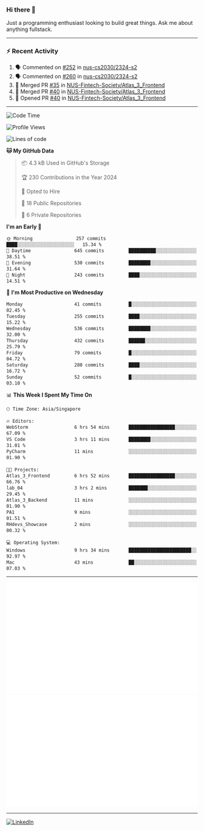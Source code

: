 ### Hi there 👋

<!--
**gnimnix/gnimnix** is a ✨ _special_ ✨ repository because its `README.md` (this file) appears on your GitHub profile.

Here are some ideas to get you started:

- 🔭 I’m currently working on ...
- 🌱 I’m currently learning ...
- 👯 I’m looking to collaborate on ...
- 🤔 I’m looking for help with ...
- 💬 Ask me about ...
- 📫 How to reach me: ...
- 😄 Pronouns: ...
- ⚡ Fun fact: ...
-->

Just a programming enthusiast looking to build great things. Ask me about anything fullstack.

---


### :zap: Recent Activity

<!--START_SECTION:activity-->
1. 🗣 Commented on [#252](https://github.com/nus-cs2030/2324-s2/issues/252#issuecomment-2011348644) in [nus-cs2030/2324-s2](https://github.com/nus-cs2030/2324-s2)
2. 🗣 Commented on [#260](https://github.com/nus-cs2030/2324-s2/issues/260#issuecomment-2008832556) in [nus-cs2030/2324-s2](https://github.com/nus-cs2030/2324-s2)
3. 🎉 Merged PR [#35](https://github.com/NUS-Fintech-Society/Atlas_3_Frontend/pull/35) in [NUS-Fintech-Society/Atlas_3_Frontend](https://github.com/NUS-Fintech-Society/Atlas_3_Frontend)
4. 🎉 Merged PR [#40](https://github.com/NUS-Fintech-Society/Atlas_3_Frontend/pull/40) in [NUS-Fintech-Society/Atlas_3_Frontend](https://github.com/NUS-Fintech-Society/Atlas_3_Frontend)
5. 💪 Opened PR [#40](https://github.com/NUS-Fintech-Society/Atlas_3_Frontend/pull/40) in [NUS-Fintech-Society/Atlas_3_Frontend](https://github.com/NUS-Fintech-Society/Atlas_3_Frontend)
<!--END_SECTION:activity-->

---

<!--START_SECTION:waka-->
![Code Time](http://img.shields.io/badge/Code%20Time-10%20hrs%2018%20mins-blue)

![Profile Views](http://img.shields.io/badge/Profile%20Views-300-blue)

![Lines of code](https://img.shields.io/badge/From%20Hello%20World%20I%27ve%20Written-288.0%20thousand%20lines%20of%20code-blue)

**🐱 My GitHub Data** 

> 📦 4.3 kB Used in GitHub's Storage 
 > 
> 🏆 230 Contributions in the Year 2024
 > 
> 💼 Opted to Hire
 > 
> 📜 18 Public Repositories 
 > 
> 🔑 6 Private Repositories 
 > 
**I'm an Early 🐤** 

```text
🌞 Morning                257 commits         ████░░░░░░░░░░░░░░░░░░░░░   15.34 % 
🌆 Daytime                645 commits         ██████████░░░░░░░░░░░░░░░   38.51 % 
🌃 Evening                530 commits         ████████░░░░░░░░░░░░░░░░░   31.64 % 
🌙 Night                  243 commits         ████░░░░░░░░░░░░░░░░░░░░░   14.51 % 
```
📅 **I'm Most Productive on Wednesday** 

```text
Monday                   41 commits          █░░░░░░░░░░░░░░░░░░░░░░░░   02.45 % 
Tuesday                  255 commits         ████░░░░░░░░░░░░░░░░░░░░░   15.22 % 
Wednesday                536 commits         ████████░░░░░░░░░░░░░░░░░   32.00 % 
Thursday                 432 commits         ██████░░░░░░░░░░░░░░░░░░░   25.79 % 
Friday                   79 commits          █░░░░░░░░░░░░░░░░░░░░░░░░   04.72 % 
Saturday                 280 commits         ████░░░░░░░░░░░░░░░░░░░░░   16.72 % 
Sunday                   52 commits          █░░░░░░░░░░░░░░░░░░░░░░░░   03.10 % 
```


📊 **This Week I Spent My Time On** 

```text
🕑︎ Time Zone: Asia/Singapore

🔥 Editors: 
WebStorm                 6 hrs 54 mins       █████████████████░░░░░░░░   67.09 % 
VS Code                  3 hrs 11 mins       ████████░░░░░░░░░░░░░░░░░   31.01 % 
PyCharm                  11 mins             ░░░░░░░░░░░░░░░░░░░░░░░░░   01.90 % 

🐱‍💻 Projects: 
Atlas_3_Frontend         6 hrs 52 mins       █████████████████░░░░░░░░   66.76 % 
lab_04                   3 hrs 2 mins        ███████░░░░░░░░░░░░░░░░░░   29.45 % 
Atlas_3_Backend          11 mins             ░░░░░░░░░░░░░░░░░░░░░░░░░   01.90 % 
PA1                      9 mins              ░░░░░░░░░░░░░░░░░░░░░░░░░   01.51 % 
RHdevs_Showcase          2 mins              ░░░░░░░░░░░░░░░░░░░░░░░░░   00.32 % 

💻 Operating System: 
Windows                  9 hrs 34 mins       ███████████████████████░░   92.97 % 
Mac                      43 mins             ██░░░░░░░░░░░░░░░░░░░░░░░   07.03 % 
```


<!--END_SECTION:waka-->

---

<img src="https://github.com/gnimnix/github-stats-transparent/blob/output/generated/overview.svg" /><img src="https://github.com/gnimnix/github-stats-transparent/blob/output/generated/languages.svg" />


---

<a href="https://www.linkedin.com/in/xmluu/" target="_blank"><img src="https://img.shields.io/badge/LinkedIn-%230077B5.svg?&style=flat-square&logo=linkedin&logoColor=white" alt="LinkedIn"></a>
